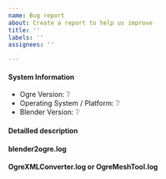 ```yaml
---
name: Bug report
about: Create a report to help us improve
title: ''
labels: ''
assignees: ''

---
```


<!--
If you have a question rather than reporting a bug please go to
- https://gitter.im/OGRECave/ogre or
- https://forums.ogre3d.org/
where you get much faster responses.

This is a template helping you to create an issue which can be processed as quickly as possible.
-->
#### System Information
- Ogre Version: :grey_question: 
- Operating System / Platform: :grey_question: 
- Blender Version: :grey_question:

#### Detailled description
<!-- your description -->

#### blender2ogre.log
<!-- when attaching code or the log use triple backticks as below:
```
paste your log here
```
-->

#### OgreXMLConverter.log or OgreMeshTool.log
<!-- when attaching code or the log use triple backticks as below:
```
paste your log here
```
-->